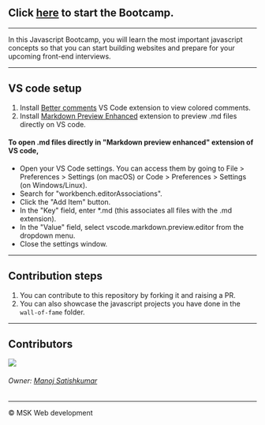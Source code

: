 ## Click [here](https://topmate.io/manoj_satishkumar) to start the Bootcamp.
---
In this Javascript Bootcamp, you will learn the most important javascript concepts so that you can start building websites and prepare for your upcoming front-end interviews.

---

## VS code setup
1. Install [Better comments](https://marketplace.visualstudio.com/items?itemName=aaron-bond.better-comments) VS Code extension to view colored comments.
2. Install [Markdown Preview Enhanced](https://marketplace.visualstudio.com/items?itemName=shd101wyy.markdown-preview-enhanced) extension to preview .md files directly on VS code.

#### To open .md files directly in "Markdown preview enhanced" extension of VS code,
- Open your VS Code settings. You can access them by going to File > Preferences > Settings (on macOS) or Code > Preferences > Settings (on Windows/Linux).
- Search for "workbench.editorAssociations".
- Click the "Add Item" button.
- In the "Key" field, enter *.md (this associates all files with the .md extension).
- In the "Value" field, select vscode.markdown.preview.editor from the dropdown menu.
- Close the settings window.

---

## Contribution steps
1. You can contribute to this repository by forking it and raising a PR.
2. You can also showcase the javascript projects you have done in the `wall-of-fame` folder.

---



## Contributors
<a href="https://github.com/MSK-Web-development/msk-javascript-bootcamp/graphs/contributors">
  <img src="https://contributors-img.web.app/image?repo=MSK-Web-development/msk-javascript-bootcamp" />
</a>

###### Owner: [Manoj Satishkumar](https://www.linkedin.com/in/manojsatishkumar/)
---

© MSK Web development

